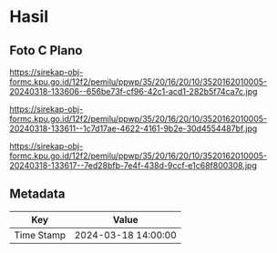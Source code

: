# Hasil

## Foto C Plano

https://sirekap-obj-formc.kpu.go.id/12f2/pemilu/ppwp/35/20/16/20/10/3520162010005-20240318-133606--656be73f-cf96-42c1-acd1-282b5f74ca7c.jpg

https://sirekap-obj-formc.kpu.go.id/12f2/pemilu/ppwp/35/20/16/20/10/3520162010005-20240318-133611--1c7d17ae-4622-4161-9b2e-30d4554487bf.jpg

https://sirekap-obj-formc.kpu.go.id/12f2/pemilu/ppwp/35/20/16/20/10/3520162010005-20240318-133617--7ed28bfb-7e4f-438d-9ccf-e1c68f800308.jpg


## Metadata

| Key        | Value               |
| ---------- | ------------------- |
| Time Stamp | 2024-03-18 14:00:00 |



